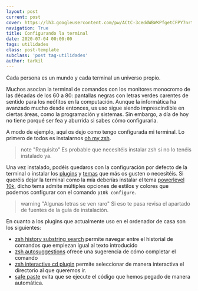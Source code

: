 ```yaml
---
layout: post
current: post
cover: https://lh3.googleusercontent.com/pw/ACtC-3ceddWBWKPfgetCFPY7nrtvXTFgLYYPokZ-01KwVIwhE5VYV7ho7pPgU24OUHJ8MktSNstFMF_ZaajrSNTpvk8KrfO9Ije2KcDXtOdACArTG60lGWFG4adEliaj3PKyIRbg7MDPMG_2F6hgcWFOGTwGvQ=w1400-h617-no?authuser=0
navigation: True
title: Configurando la terminal
date: 2020-07-04 00:00:00
tags: utilidades
class: post-template
subclass: 'post tag-utilidades'
author: tarkil
---
```

Cada persona es un mundo y cada terminal un universo propio.
<!--more-->
Muchos asocian la terminal de comandos con los monitores monocromo de las décadas de los 60 a 80: pantallas negras con letras verdes carentes de sentido para los neófitos en la computación. Aunque la informática ha avanzado mucho desde entonces, us uso sigue siendo imprescindible en ciertas áreas, como la programación y sistemas. Sin embargo, a día de hoy  no tiene porqué ser fea y aburrida si sabes cómo configurarla.

A modo de ejemplo, aquí os dejo como tengo configurada mi terminal. Lo primero de todos es instalarnos [oh my zsh](https://ohmyz.sh/#install).

> note "Requisito"
> Es probable que necesitéis instalar zsh si no lo tenéis instalado ya.

Una vez instalado, podéis quedaros con la configuración por defecto de la terminal o instalar los [plugins](https://github.com/ohmyzsh/ohmyzsh/wiki/Plugins) y [temas](https://github.com/ohmyzsh/ohmyzsh/wiki/Themes) que más os gusten o necesitéis. Si queréis dejar la terminal como la mía deberías instalar el tema [powerlevel 10k](https://github.com/romkatv/powerlevel10k), dicho tema admite múltiples opciones de estilos y colores que podemos configurar con el comando `p10k configure`.

> warning "Algunas letras se ven raro"
> Si eso te pasa revisa el apartado de fuentes de la guía de instalación.

En cuanto a los plugins que actualmente uso en el ordenador de casa son los siguientes:

* [zsh history substring search](https://github.com/ohmyzsh/ohmyzsh/tree/master/plugins/history-substring-search) permite navegar entre el historial de comandos que empiezan igual al texto introducido
* [zsh autosuggestions](https://github.com/zsh-users/zsh-autosuggestions/) ofrece una sugerencia de cómo completar el comando
* [zsh interactive cd plugin](https://github.com/ohmyzsh/ohmyzsh/blob/master/plugins/zsh-interactive-cd/) permite seleccionar de manera interactiva el directorio al que queremos ir.
* [safe paste](https://github.com/ohmyzsh/ohmyzsh/tree/master/plugins/safe-paste) evita que se ejecute el código que hemos pegado de manera automática.


